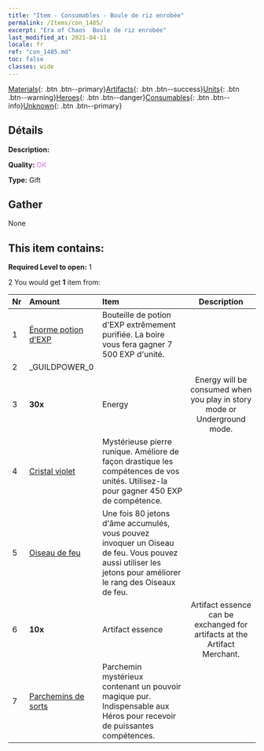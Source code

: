 ```yaml
---
title: "Item - Consumables - Boule de riz enrobée"
permalink: /Items/con_1485/
excerpt: "Era of Chaos  Boule de riz enrobée"
last_modified_at: 2021-04-11
locale: fr
ref: "con_1485.md"
toc: false
classes: wide
---
```

 [Materials](/fr/Items/){: .btn .btn--primary}[Artifacts](/fr/Items/Artifacts/){: .btn .btn--success}[Units](/fr/Items/Units/){: .btn .btn--warning}[Heroes](/fr/Items/Heroes/){: .btn .btn--danger}[Consumables](/fr/Items/Consumables/){: .btn .btn--info}[Unknown](/fr/Items/Unknown/){: .btn .btn--primary}

## Détails
 **Description:** 

 **Quality:** <span style="color: #DA70D6">OK</span>

 **Type:** Gift

## Gather

  None

## This item contains:

 **Required Level to open:** 1

 2 You would get **1** item  from:

  | Nr | Amount |     Item    | Description |
  |:---|:-------|:------------|:-----------:|
  | 1 | [Énorme potion d'EXP](/fr/Items/con_703/) | Bouteille de potion d'EXP extrêmement purifiée. La boire vous fera gagner 7 500 EXP d'unité. | 
  | 2 | _GUILDPOWER_0 | 
  | 3 |  **30x** | Energy | Energy will be consumed when you play in story mode or Underground mode.  | 
  | 4 | [Cristal violet](/fr/Items/con_720/) | Mystérieuse pierre runique. Améliore de façon drastique les compétences de vos unités. Utilisez-la pour gagner 450 EXP de compétence. | 
  | 5 | [Oiseau de feu](/fr/Items/unt_268/) | Une fois 80 jetons d'âme accumulés, vous pouvez invoquer un Oiseau de feu. Vous pouvez aussi utiliser les jetons pour améliorer le rang des Oiseaux de feu. | 
  | 6 |  **10x** | Artifact essence | Artifact essence can be exchanged for artifacts at the Artifact Merchant.  | 
  | 7 | [Parchemins de sorts](/fr/Items/con_694/) | Parchemin mystérieux contenant un pouvoir magique pur. Indispensable aux Héros pour recevoir de puissantes compétences. | 
